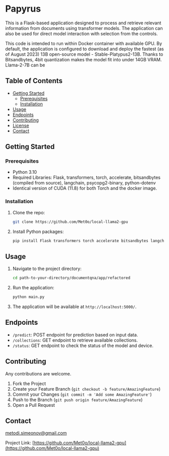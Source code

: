 
# Papyrus

This is a Flask-based application designed to process and retrieve relevant information from documents using transformer models. The application can also be used for direct model interaction with selection from the controls.

This code is intended to run within Docker container with available GPU. By default, the application is configured to download and deploy the fastest (as of August 2023) 13B open-source model - Stable-Platypus2-13B. Thanks to Bitsandbytes, 4bit quantization makes the model fit into under 14GB VRAM. Llama-2-7B can be
 
## Table of Contents

- [Getting Started](#getting-started)
  - [Prerequisites](#prerequisites)
  - [Installation](#installation)
- [Usage](#usage)
- [Endpoints](#endpoints)
- [Contributing](#contributing)
- [License](#license)
- [Contact](#contact)

## Getting Started

### Prerequisites

- Python 3.10
- Required Libraries: Flask, transformers, torch, accelerate, bitsandbytes (compiled from source), langchain, psycopg2-binary, python-dotenv
- Identical version of CUDA (11.8) for both Torch and the docker image.

### Installation

1. Clone the repo:
   ```bash
   git clone https://github.com/Met0o/local-llama2-gpu
   ```
2. Install Python packages:
   ```bash
   pip install Flask transformers torch accelerate bitsandbytes langchain psycopg2-binary python-dotenv
   ```

## Usage

1. Navigate to the project directory:
   ```bash
   cd path-to-your-directory/documentqna/app/refactored
   ```

2. Run the application:
   ```bash
   python main.py
   ```

3. The application will be available at `http://localhost:5000/`.

## Endpoints

- `/predict`: POST endpoint for prediction based on input data.
- `/collections`: GET endpoint to retrieve available collections.
- `/status`: GET endpoint to check the status of the model and device.

## Contributing

Any contributions are welcome.

1. Fork the Project
2. Create your Feature Branch (`git checkout -b feature/AmazingFeature`)
3. Commit your Changes (`git commit -m 'Add some AmazingFeature'`)
4. Push to the Branch (`git push origin feature/AmazingFeature`)
5. Open a Pull Request

## Contact

metodi.simeonov@gmail.com

Project Link: [https://github.com/Met0o/local-llama2-gpu](https://github.com/Met0o/local-llama2-gpu)